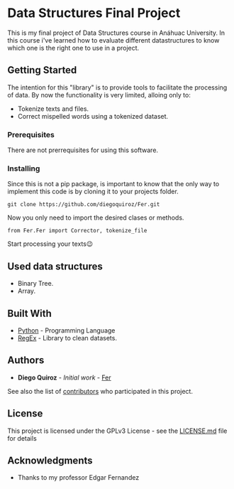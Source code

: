# Data Structures Final Project

This is my final project of Data Structures course in Anáhuac University. In this course i've learned how to evaluate different datastructures to know which one is the right one to use in a project.

## Getting Started

The intention for this "library" is to provide tools to facilitate the processing of data. By now the functionality is very limited, alloing only to:

- Tokenize texts and files.
- Correct mispelled words using a tokenized dataset.

### Prerequisites

There are not prerrequisites for using this software.


### Installing

Since this is not a pip package, is important to know that the only way to implement this code is by cloning it to your projects folder.

```
git clone https://github.com/diegoquiroz/Fer.git
```

Now you only need to import the desired clases or methods.

```
from Fer.Fer import Corrector, tokenize_file
```

Start processing your texts😉

## Used data structures

- Binary Tree.
- Array.

## Built With

* [Python](https://www.python.org) - Programming Language
* [RegEx](https://docs.python.org/3/library/re.html) - Library to clean datasets.

## Authors

* **Diego Quiroz** - *Initial work* - [Fer](https://github.com/diegoquiroz/Fer)

See also the list of [contributors](https://github.com/your/project/contributors) who participated in this project.

## License

This project is licensed under the GPLv3 License - see the [LICENSE.md](LICENSE.md) file for details

## Acknowledgments

* Thanks to my professor Edgar Fernandez

